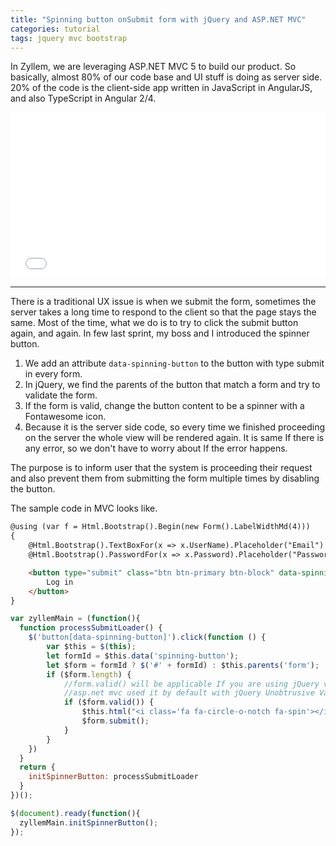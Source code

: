 ```yaml
---
title: "Spinning button onSubmit form with jQuery and ASP.NET MVC"
categories: tutorial
tags: jquery mvc bootstrap
---
```


In Zyllem, we are leveraging ASP.NET MVC 5 to build our product. So basically, almost 80% of our code base and UI stuff is doing as server side. 20% of the code is the client-side app written in JavaScript in AngularJS, and also TypeScript in Angular 2/4.

<iframe height='265' scrolling='no' title='Spinning button onSubmit form with jQuery' src='//codepen.io/trungk18/embed/MrWrNw/?height=265&theme-id=0&default-tab=js,result&embed-version=2' frameborder='no' allowtransparency='true' allowfullscreen='true' style='width: 100%;'>See the Pen <a href='https://codepen.io/trungk18/pen/MrWrNw/'>Spinning button onSubmit form with jQuery</a> by Vo Tuan Trung (<a href='https://codepen.io/trungk18'>@trungk18</a>) on <a href='https://codepen.io'>CodePen</a>.</iframe>

------

There is a traditional UX issue is when we submit the form, sometimes the server takes a long time to respond to the client so that the page stays the same. Most of the time, what we do is to try to click the submit button again, and again. In few last sprint, my boss and I introduced the spinner button.

1. We add an attribute `data-spinning-button` to the button with type submit in every form.
2. In jQuery, we find the parents of the button that match a form and try to validate the form.
3. If the form is valid, change the button content to be a spinner with a Fontawesome icon.
4. Because it is the server side code, so every time we finished proceeding on the server the whole view will be rendered again. It is same If there is any error, so we don't have to worry about If the error happens.

The purpose is to inform user that the system is proceeding their request and also prevent them from submitting the form multiple times by disabling the button.

The sample code in MVC looks like.

```html
@using (var f = Html.Bootstrap().Begin(new Form().LabelWidthMd(4)))
{
    @Html.Bootstrap().TextBoxFor(x => x.UserName).Placeholder("Email").ShowValidationMessage(true)
    @Html.Bootstrap().PasswordFor(x => x.Password).Placeholder("Password").ShowValidationMessage(true)

    <button type="submit" class="btn btn-primary btn-block" data-spinning-button>
        Log in
    </button>
}
```

```javascript
var zyllemMain = (function(){
  function processSubmitLoader() {
    $('button[data-spinning-button]').click(function () {
        var $this = $(this);
        let formId = $this.data('spinning-button');
        let $form = formId ? $('#' + formId) : $this.parents('form');
        if ($form.length) {
            //form.valid() will be applicable If you are using jQuery validate https://jqueryvalidation.org/
            //asp.net mvc used it by default with jQuery Unobtrusive Validation
            if ($form.valid()) {
                $this.html("<i class='fa fa-circle-o-notch fa-spin'></i>").attr("disabled", "")
                $form.submit();
            }
        }
    })
  }
  return {
    initSpinnerButton: processSubmitLoader
  }
})();

$(document).ready(function(){
  zyllemMain.initSpinnerButton();
});
```
